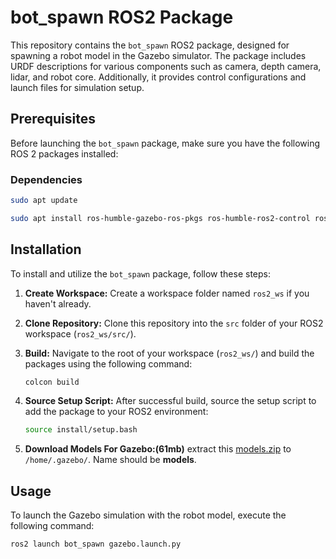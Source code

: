 # bot_spawn ROS2 Package

This repository contains the `bot_spawn` ROS2 package, designed for spawning a robot model in the Gazebo simulator. The package includes URDF descriptions for various components such as camera, depth camera, lidar, and robot core. Additionally, it provides control configurations and launch files for simulation setup.
## Prerequisites
Before launching the `bot_spawn` package, make sure you have the following ROS 2 packages installed:

### Dependencies
```bash
sudo apt update
```
```bash
sudo apt install ros-humble-gazebo-ros-pkgs ros-humble-ros2-control ros-humble-ros2-controllers ros-humble-gazebo-ros2-control ros-humble-slam-toolbox ros-humble-navigation2 ros-humble-xacro python3-colcon-common-extensions
```
## Installation

To install and utilize the `bot_spawn` package, follow these steps:

1. **Create Workspace:** Create a workspace folder named `ros2_ws` if you haven't already.

2. **Clone Repository:** Clone this repository into the `src` folder of your ROS2 workspace (`ros2_ws/src/`).

3. **Build:** Navigate to the root of your workspace (`ros2_ws/`) and build the packages using the following command:
    ```bash
    colcon build
    ```

4. **Source Setup Script:** After successful build, source the setup script to add the package to your ROS2 environment:
    ```bash
    source install/setup.bash
    ```
5. **Download Models For Gazebo:(61mb)** extract this [models.zip](https://drive.google.com/file/d/1-vp-h2SC5LAaBPh5dM73qWktby505QeP/view?usp=sharing) to `/home/.gazebo/`. Name should be **models**.

## Usage

To launch the Gazebo simulation with the robot model, execute the following command:

```bash
ros2 launch bot_spawn gazebo.launch.py
